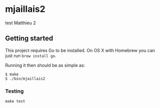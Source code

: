 # mjaillais2

test Matthieu 2

## Getting started

This project requires Go to be installed. On OS X with Homebrew you can just run `brew install go`.

Running it then should be as simple as:

```console
$ make
$ ./bin/mjaillais2
```

### Testing

`make test`
